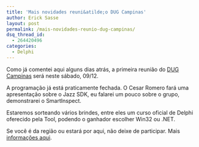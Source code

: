 ```yaml
---
title: 'Mais novidades reuni&atilde;o DUG Campinas'
author: Erick Sasse
layout: post
permalink: /mais-novidades-reunio-dug-campinas/
dsq_thread_id:
  - 264420496
categories:
  - Delphi
---
```

Como já comentei aqui alguns dias atrás, a primeira reunião do [DUG Campinas][1] será neste sábado, 09/12.

A programação já está praticamente fechada. O Cesar Romero fará uma apresentação sobre o Jazz SDK, eu falarei um pouco sobre o grupo, demonstrarei o SmartInspect. 

Estaremos sorteando vários brindes, entre eles um curso oficial de Delphi oferecido pela Tool, podendo o ganhador escolher Win32 ou .NET.

Se você é da região ou estará por aqui, não deixe de participar. Mais [informações aqui][2].

 [1]: http://www.dugcampinas.com.br/
 [2]: http://www.dugcampinas.com.br/content/view/22/35/